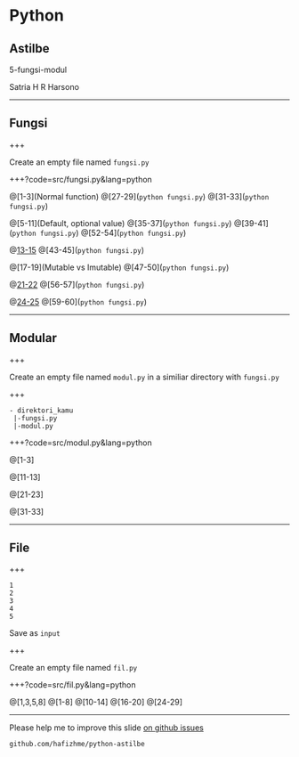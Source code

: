 # Python

## Astilbe

5-fungsi-modul

Satria H R Harsono

---

## Fungsi

+++

Create an empty file named `fungsi.py`

+++?code=src/fungsi.py&lang=python

@[1-3](Normal function)
@[27-29](`python fungsi.py`)
@[31-33](`python fungsi.py`)

@[5-11](Default, optional value)
@[35-37](`python fungsi.py`)
@[39-41](`python fungsi.py`)
@[52-54](`python fungsi.py`)

@[13-15](Koleksi)
@[43-45](`python fungsi.py`)

@[17-19](Mutable vs Imutable)
@[47-50](`python fungsi.py`)

@[21-22](`*args`)
@[56-57](`python fungsi.py`)

@[24-25](`**kwargs`)
@[59-60](`python fungsi.py`)

---

## Modular

+++

Create an empty file named `modul.py` in a similiar directory with `fungsi.py`

+++

```
- direktori_kamu
 |-fungsi.py
 |-modul.py
```

+++?code=src/modul.py&lang=python

@[1-3]

@[11-13]

@[21-23]

@[31-33]

---

## File

+++ 

```
1
2
3
4
5
```

Save as `input`

+++

Create an empty file named `fil.py`

+++?code=src/fil.py&lang=python

@[1,3,5,8]
@[1-8]
@[10-14]
@[16-20]
@[24-29]


---

Please help me to improve this slide [on github issues](https://github.com/hafizhme/python-astilbe/issues)

`github.com/hafizhme/python-astilbe`
